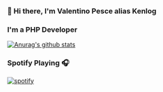 ### 👋 Hi there, I'm Valentino Pesce alias Kenlog
### I'm a PHP Developer


[![Anurag's github stats](https://github-readme-stats.vercel.app/api?username=kenlog&count_private=true&show_icons=true&theme=tokyonight)](https://github.com/docpht/docpht) 

### Spotify Playing 🎧
[![spotify](https://user-images.githubusercontent.com/11728231/103443550-a2648480-4c60-11eb-9f42-f8a9c7a5d2d0.png)](https://open.spotify.com/playlist/04WmlA1JSAn7NwI1ihf3Bp)



<!--
**kenlog/kenlog** is a ✨ _special_ ✨ repository because its `README.md` (this file) appears on your GitHub profile.

Here are some ideas to get you started:

- 🔭 I’m currently working on ...
- 🌱 I’m currently learning ...
- 👯 I’m looking to collaborate on ...
- 🤔 I’m looking for help with ...
- 💬 Ask me about ...
- 📫 How to reach me: ...
- 😄 Pronouns: ...
- ⚡ Fun fact: ...
-->
